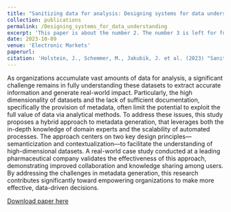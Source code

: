 ```yaml
---
title: "Sanitizing data for analysis: Designing systems for data understanding"
collection: publications
permalink: /Designing_systems_for_data_understanding
excerpt: 'This paper is about the number 2. The number 3 is left for future work.'
date: 2023-10-09
venue: 'Electronic Markets'
paperurl:
citation: 'Holstein, J., Schemmer, M., Jakubik, J. et al. (2023) "Sanitizing data for analysis: Designing systems for data understanding." <i>Electronic Markets</i>. 33, 52.'
---
```

As organizations accumulate vast amounts of data for analysis, a significant challenge remains in fully understanding these datasets to extract accurate information and generate real-world impact. Particularly, the high dimensionality of datasets and the lack of sufficient documentation, specifically the provision of metadata, often limit the potential to exploit the full value of data via analytical methods. To address these issues, this study proposes a hybrid approach to metadata generation, that leverages both the in-depth knowledge of domain experts and the scalability of automated processes. The approach centers on two key design principles—semanticization and contextualization—to facilitate the understanding of high-dimensional datasets. A real-world case study conducted at a leading pharmaceutical company validates the effectiveness of this approach, demonstrating improved collaboration and knowledge sharing among users. By addressing the challenges in metadata generation, this research contributes significantly toward empowering organizations to make more effective, data-driven decisions.

[Download paper here](https://link.springer.com/content/pdf/10.1007/s12525-023-00677-w.pdf)